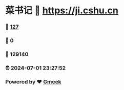 # 菜书记 :link: https://ji.cshu.cn 
### :page_facing_up: [127](https://ji.cshu.cn/tag.html) 
### :speech_balloon: 0 
### :hibiscus: 129140 
### :alarm_clock: 2024-07-01 23:27:52 
### Powered by :heart: [Gmeek](https://github.com/Meekdai/Gmeek)
